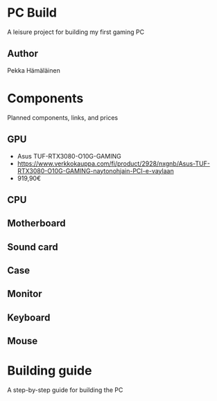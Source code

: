 # PC Build
A leisure project for building my first gaming PC
## Author
Pekka Hämäläinen


# Components

Planned components, links, and prices


## GPU

- Asus TUF-RTX3080-O10G-GAMING
- https://www.verkkokauppa.com/fi/product/2928/nxgnb/Asus-TUF-RTX3080-O10G-GAMING-naytonohjain-PCI-e-vaylaan
- 919,90€


## CPU


## Motherboard


## Sound card


## Case


## Monitor


## Keyboard


## Mouse


# Building guide

A step-by-step guide for building the PC
